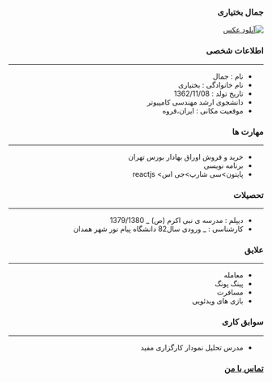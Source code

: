 <style type="text/css">
body{
 direction:rtl;
}
</style>
### جمال بختیاری
<a href="https://uupload.ir/files/ucbu_img_20200528_005117.jpg" target="_blank"><img src="https://uupload.ir/files/ucbu_img_20200528_005117.jpg" border="0" alt="آپلود عکس" /></a>

### اطلاعات شخصی

---
+ نام : جمال
+ نام خانوادگی : بختیاری
+ تاریخ تولد : 1362/11/08
+ دانشجوی ارشد مهندسی کامپیوتر
+ موقعیت مکانی : ایران،قروه


### مهارت ها

---
+ خرید و فروش اوراق بهادار بورس تهران
+ برنامه نویسی
+ پایتون>سی شارپ>جی اس> reactjs

### تحصیلات

---
+ دیپلم : مدرسه ی نبی اکرم (ص) 
_ 1379/1380
+ کارشناسی : 
_ ورودی سال82 دانشگاه پیام نور شهر همدان 

### علایق

---
+ معامله
+ پینگ پونگ
+ مسافرت
+ بازی های ویدئویی

### سوابق کاری

---
+ مدرس تحلیل نمودار کارگزاری مفید

### [تماس با من](https://web.telegram.org/#/im?p=@jamal43)

